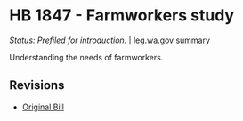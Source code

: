 # HB 1847 - Farmworkers study
*Status: Prefiled for introduction.* | [leg.wa.gov summary](https://app.leg.wa.gov/billsummary?BillNumber=1847&Year=2021)

Understanding the needs of farmworkers.

## Revisions
* [Original Bill](1/)
